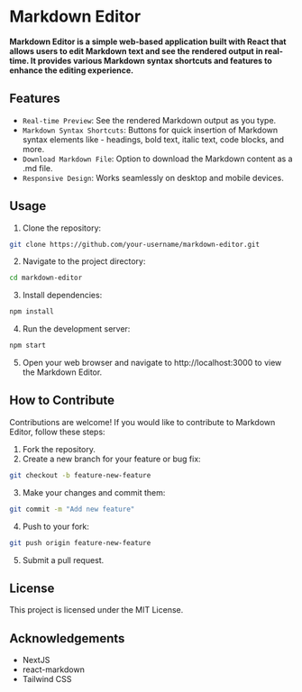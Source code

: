 # Markdown Editor

**Markdown Editor is a simple web-based application built with React that allows users to edit Markdown text and see the rendered output in real-time. It provides various Markdown syntax shortcuts and features to enhance the editing experience.**

## Features

-    `Real-time Preview`: See the rendered Markdown output as you type.
-    `Markdown Syntax Shortcuts`: Buttons for quick insertion of Markdown syntax elements like - headings, bold text, italic text, code blocks, and more.
-    `Download Markdown File`: Option to download the Markdown content as a .md file.
-    `Responsive Design`: Works seamlessly on desktop and mobile devices.

## Usage

1. Clone the repository:

```bash
git clone https://github.com/your-username/markdown-editor.git
```

2. Navigate to the project directory:

```bash
cd markdown-editor
```

3. Install dependencies:

```bash
npm install
```

4. Run the development server:

```bash
npm start
```

5. Open your web browser and navigate to http://localhost:3000 to view the Markdown Editor.

## How to Contribute

Contributions are welcome! If you would like to contribute to Markdown Editor, follow these steps:

1. Fork the repository.
2. Create a new branch for your feature or bug fix:

```bash
git checkout -b feature-new-feature
```

3. Make your changes and commit them:

```bash
git commit -m "Add new feature"
```

4. Push to your fork:

```bash
git push origin feature-new-feature
```

5. Submit a pull request.

## License

This project is licensed under the MIT License.

## Acknowledgements

-    NextJS
-    react-markdown
-    Tailwind CSS
